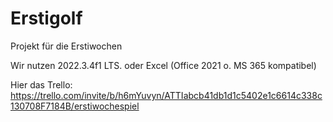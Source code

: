 # Erstigolf
Projekt für die Erstiwochen

Wir nutzen 2022.3.4f1 LTS.
oder Excel (Office 2021 o. MS 365 kompatibel)

Hier das Trello:
https://trello.com/invite/b/h6mYuvyn/ATTIabcb41db1d1c5402e1c6614c338c130708F7184B/erstiwochespiel
